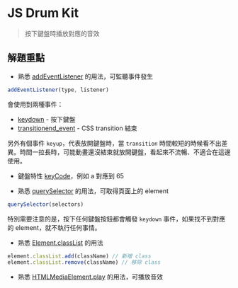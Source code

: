 # JS Drum Kit

> 按下鍵盤時播放對應的音效

## 解題重點
- 熟悉 [addEventListener](https://developer.mozilla.org/en-US/docs/Web/API/EventTarget/addEventListener) 的用法，可監聽事件發生
```js
addEventListener(type, listener)
```
會使用到兩種事件：
  - [keydown](https://developer.mozilla.org/en-US/docs/Web/API/Document/keydown_event) - 按下鍵盤
  - [transitionend_event](https://developer.mozilla.org/en-US/docs/Web/API/Document/transitionend_event) - CSS transition 結束

另外有個事件 `keyup`，代表放開鍵盤時，當 `transition` 時間較短的時候看不出差異。時間一拉長時，可能動畫還沒結束就放開鍵盤，看起來不流暢、不適合在這邊使用。

- 鍵盤特性 [keyCode](https://developer.mozilla.org/en-US/docs/Web/API/KeyboardEvent/keyCode)，例如 a 對應到 65

- 熟悉 [querySelector](https://developer.mozilla.org/en-US/docs/Web/API/Document/querySelector) 的用法，可取得頁面上的 element
```js
querySelector(selectors)
```
特別需要注意的是，按下任何鍵盤按鈕都會觸發 `keydown` 事件，如果找不到對應的 element，就不執行任何事情。

- 熟悉 [Element.classList](https://developer.mozilla.org/en-US/docs/Web/API/Element/classList) 的用法
```js
element.classList.add(className) // 新增 class
element.classList.remove(className) // 移除 class
```

- 熟悉 [HTMLMediaElement.play](https://developer.mozilla.org/en-US/docs/Web/API/HTMLMediaElement/play) 的用法，可播放音效
